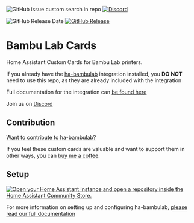 ![GitHub issue custom search in repo](https://img.shields.io/github/issues-search/greghesp/ha-bambulab?query=label%3Afrontend&style=for-the-badge&label=Open%20Issues)
[![Discord](https://img.shields.io/discord/1337028866643857429?style=for-the-badge&logo=discord&logoColor=white&label=Discord&color=7289da)](https://discord.gg/rsUHAW3DKz)


![GitHub Release Date](https://img.shields.io/github/release-date/greghesp/ha-bambulab-cards?style=for-the-badge&label=Latest%20Release) [![GitHub Release](https://img.shields.io/github/v/release/greghesp/ha-bambulab-cards?style=for-the-badge)](https://github.com/greghesp/ha-bambulab-cards/releases)

# Bambu Lab Cards

Home Assistant Custom Cards for Bambu Lab printers.

If you already have the [ha-bambulab]() integration installed, you **DO NOT** need to use this repo, as they are already included with the integration

Full documentation for the integration can [be found here](https://docs.page/greghesp/ha-bambulab)

Join us on [Discord](https://discord.gg/rsUHAW3DKz)

## Contribution

[Want to contribute to ha-bambulab?](https://docs.page/greghesp/ha-bambulab/misc/contributing)

If you feel these custom cards are valuable and want to support them in other ways, you can [buy me a coffee](https://Ko-fi.com/greghesp).

## Setup

[![Open your Home Assistant instance and open a repository inside the Home Assistant Community Store.](https://my.home-assistant.io/badges/hacs_repository.svg)](https://my.home-assistant.io/redirect/hacs_repository/?owner=greghesp&repository=ha-bambulab-cards)

For more information on setting up and configuring ha-bambulab, [please read our full documentation](https://docs.page/greghesp/ha-bambulab/installation)

